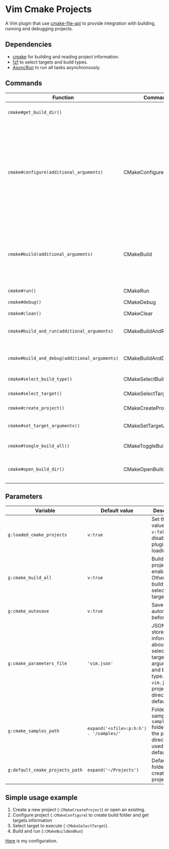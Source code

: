 # Vim Cmake Projects

A Vim plugin that use [cmake-file-api](https://cmake.org/cmake/help/latest/manual/cmake-file-api.7.html#codemodel-version-2) to provide integration with building, running and debugging projects.

## Dependencies

- [cmake](https://cmake.org) for building and reading project information.
- [fzf](https://github.com/skywind3000/asyncrun.vim) to select targets and build types.
- [AsyncRun](https://github.com/skywind3000/asyncrun.vim) to run all tasks asynchronously.

## Commands

| Function                                      | Command                 | Description                                                                                                                                                                                                                                                                                                             |
| --------------------------------------------- | ----------------------- | ----------------------------------------------------------------------------------------------------------------------------------------------------------------------------------------------------------------------------------------------------------------------------------------------------------------------- |
| `cmake#get_build_dir()`                       |                         | Returns current build directory. Can be useful for scripting.                                                                                                                                                                                                                                                           |
| `cmake#configure(additional_arguments)`       | CMakeConfigure          | Configure project. It uses `../<current directory name>-<build type>-build` as a build folder. It will also generate `compile_commands.json` and add it symlink to the project directory. You can pass additional arguments that will be passed to `cmake` command. For example, you can use `CMakeConfigure -G Ninja`. |
| `cmake#build(additional_arguments)`           | CMakeBuild              | Run compilation. It will compile the whole project if `g:cmake_build_all` is set to `v:true`, otherwise will build only selected target. Can accept additional arguments as in `CMakeConfigure`.                                                                                                                        |
| `cmake#run()`                                 | CMakeRun                | Run selected target.                                                                                                                                                                                                                                                                                                    |
| `cmake#debug()`                               | CMakeDebug              | Run `:Termdebug` on selected target.                                                                                                                                                                                                                                                                                    |
| `cmake#clean()`                               | CMakeClear              | Execute `clear` target.                                                                                                                                                                                                                                                                                                 |
| `cmake#build_and_run(additional_arguments)`   | CMakeBuildAndRun        | Execute `CMakeBuild` and, if build successful, then `CMakeRun`.                                                                                                                                                                                                                                                         |
| `cmake#build_and_debug(additional_arguments)` | CMakeBuildAndDebug      | Execute `CMakeBuild` and, if build successful, then `CMakeDebug`.                                                                                                                                                                                                                                                       |  |
| `cmake#select_build_type()`                   | CMakeSelectBuildType    | Select build type (Release, Debug, etc.).                                                                                                                                                                                                                                                                               |
| `cmake#select_target()`                       | CMakeSelectTarget       | Select target for running / debugging.                                                                                                                                                                                                                                                                                  |
| `cmake#create_project()`                      | CMakeCreateProject      | Create new CMake project.                                                                                                                                                                                                                                                                                               |
| `cmake#set_target_arguments()`                | CMakeSetTargetArguments | Set arguments for running / debugging target.                                                                                                                                                                                                                                                                           |
| `cmake#toogle_build_all()`                    | CMakeToggleBuildAll     | Convenient toggling of `g:cmake_build_all` variable.                                                                                                                                                                                                                                                                    |
| `cmake#open_build_dir()`                      | CMakeOpenBuildDir       | Open current build folder via `xdg-open` (Linux) or `start` (Windows).                                                                                                                                                                                                                                                  |

## Parameters

| Variable                        | Default value                           | Description                                                                                                                       |
| ------------------------------- | --------------------------------------- | --------------------------------------------------------------------------------------------------------------------------------- |
| `g:loaded_cmake_projects`       | `v:true`                                | Set this value to `v:false` to disable plugin loading.                                                                            |
| `g:cmake_build_all`             | `v:true`                                | Build all project if enabled. Otherwise build only selected target.                                                               |
| `g:cmake_autosave`              | `v:true`                                | Save all files automatically before build.                                                                                        |
| `g:cmake_parameters_file`       | `'vim.json'`                            | JSON file to store information about selected target, run arguments and build type. `vim.json` (in project directory) by default. |
| `g:cmake_samples_path`          | `expand('<sfile>:p:h:h') . '/samples/'` | Folder with samples. `samples` folder from the plugin directory is used by default.                                               |
| `g:default_cmake_projects_path` | `expand('~/Projects')`                  | Default folder for creating project.                                                                                              |

## Simple usage example

1. Create a new project (`:CMakeCreateProject`) or open an existing.
2. Configure project (`:CMakeConfigure`) to create build folder and get targets information
3. Select target to execute (`:CMakeSelectTarget`).
4. Build and run (`:CMakeBuildAndRun`)

[Here](https://github.com/Shatur95/neovim-config/blob/master/plugin/vim-cmake-projects.vim) is my configuration.
